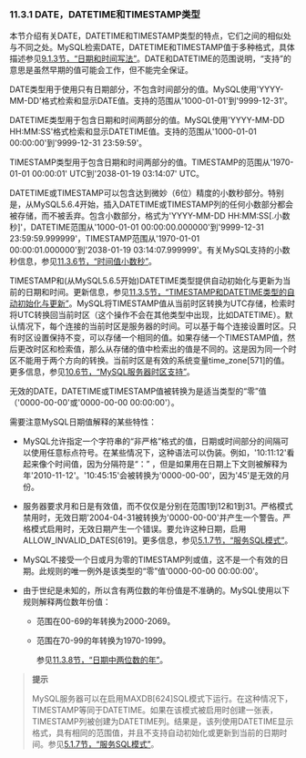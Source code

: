 ### 11.3.1 DATE，DATETIME和TIMESTAMP类型

本节介绍有关DATE，DATETIME和TIMESTAMP类型的特点，它们之间的相似处与不同之处。MySQL检索DATE，DATETIME和TIMESTAMP值于多种格式，具体描述参见[9.1.3节，“日期和时间写法”][09.01.03]。DATE和DATETIME的范围说明，“支持”的意思是虽然早期的值可能会工作，但不能完全保证。

DATE类型用于使用只有日期部分，不包含时间部分的值。MySQL使用'YYYY-MM-DD'格式检索和显示DATE值。支持的范围从'1000-01-01'到'9999-12-31'。

DATETIME类型用于包含日期和时间两部分的值。MySQL使用'YYYY-MM-DD HH:MM:SS'格式检索和显示DATETIME值。支持的范围从'1000-01-01 00:00:00'到'9999-12-31 23:59:59'。

TIMESTAMP类型用于包含日期和时间两部分的值。TIMESTAMP的范围从'1970-01-01 00:00:01' UTC到'2038-01-19 03:14:07' UTC。

DATETIME或TIMESTAMP可以包含达到微妙（6位）精度的小数秒部分。特别是，从MySQL5.6.4开始，插入DATETIME或TIMESTAMP列的任何小数部分都会被存储，而不被丢弃。包含小数部分，格式为'YYYY-MM-DD HH:MM:SS[.小数秒]'，DATETIME范围从'1000-01-01 00:00:00.000000'到'9999-12-31 23:59:59.999999'，TIMESTAMP范围从'1970-01-01 00:00:01.000000'到'2038-01-19 03:14:07.999999'。有关MySQL支持的小数秒信息，参见[11.3.6节，“时间值小数秒”][11.03.06]。

TIMESTAMP和(从MySQL5.6.5开始)DATETIME类型提供自动初始化与更新为当前的日期和时间。更新信息，参见[11.3.5节，“TIMESTAMP和DATETIME类型的自动初始化与更新”][11.03.05]。MySQL将TIMESTAMP值从当前时区转换为UTC存储，检索时将UTC转换回当前时区（这个操作不会在其他类型中出现，比如DATETIME）。默认情况下，每个连接的当前时区是服务器的时间。可以基于每个连接设置时区。只有时区设置保持不变，可以存储一个相同的值。如果存储一个TIMESTAMP值，然后更改时区和检索值，那么从存储的值中检索出的值是不同的。这是因为同一个时区不能用于两个方向的转换。当前时区是有效的系统变量time_zone[571]的值。更多信息，参见[10.6节，“MySQL服务器时区支持”][10.06.00]。

无效的DATE，DATETIME或TIMESTAMP值被转换为是适当类型的“零”值（'0000-00-00'或'0000-00-00 00:00:00'）。

需要注意MySQL日期值解释的某些特性：

* MySQL允许指定一个字符串的“非严格”格式的值，日期或时间部分的间隔可以使用任意标点符号。在某些情况下，这种语法可以伪装。例如，'10:11:12'看起来像个时间值，因为分隔符是“：” ，但是如果用在日期上下文则被解释为年'2010-11-12'。'10:45:15'会被转换为'0000-00-00'，因为'45'是无效的月份。

* 服务器要求月和日是有效值，而不仅仅是分别在范围1到12和1到31。严格模式禁用时，无效日期'2004-04-31被转换为'0000-00-00'并产生一个警告。严格模式启用时，无效日期产生一个错误。要允许这种日期，启用ALLOW\_INVALID\_DATES[619]。更多信息，参见[5.1.7节，“服务SQL模式”][05.01.07]。

* MySQL不接受一个日或月为零的TIMESTAMP列或值，这不是一个有效的日期。此规则的唯一例外是该类型的“零”值'0000-00-00 00:00:00'。

* 由于世纪是未知的，所以含有两位数的年份值是不准确的。MySQL使用以下规则解释两位数年份值：

    * 范围在00-69的年转换为2000-2069。
    
    * 范围在70-99的年转换为1970-1999。

      参见[11.3.8节，“日期中两位数的年”][11.03.08]。

> **提示**
> 
> MySQL服务器可以在启用MAXDB[624]SQL模式下运行。在这种情况下，TIMESTAMP等同于DATETIME。如果在该模式被启用时创建一张表，TIMESTAMP列被创建为DATETIME列。结果是，该列使用DATETIME显示格式，具有相同的范围值，并且不支持自动初始化或更新到当前的日期时间。参见[5.1.7节，“服务SQL模式”][05.01.07]。


[11.03.05]: 11.03.05_Automatic_Initialization_and_Updating_for_TIMESTAMP_and_DATETIME.md
[11.03.06]: 11.03.06_Fractional_Seconds_in_Time_Values.md
[11.03.08]: 11.03.08_Two-Digit_Years_in_Dates.md
[05.01.07]: ../Chapter_05/05.01.07_Server_SQL_Modes.md
[09.01.03]: ../Chapter_09/09.01.03_Date_and_Time_Literals.md
[10.06.00]: ../Chapter_10/10.06.00_MySQL_Server_Time_Zone_Support.md